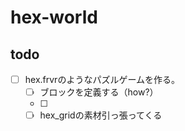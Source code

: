 # hex-world

## todo
- [ ] hex.frvrのようなパズルゲームを作る。
	- [ ] ブロックを定義する（how?）
	- [ ] 
	- [ ] hex_gridの素材引っ張ってくる
